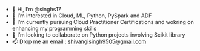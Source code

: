 - 👋 Hi, I’m @singhs17
- 👀 I’m interested in Cloud, ML, Python, PySpark and ADF
- 🌱 I’m currently pursuing Cloud Practitioner Certifications and wokring on enhancing my programming skills
- 💞️ I’m looking to collaborate on Python projects involving Scikit library
- 📫 Drop me an email : shivangisingh9505@gmail.com

<!---
singhs17/singhs17 is a ✨ special ✨ repository because its `README.md` (this file) appears on your GitHub profile.
You can click the Preview link to take a look at your changes.
--->
